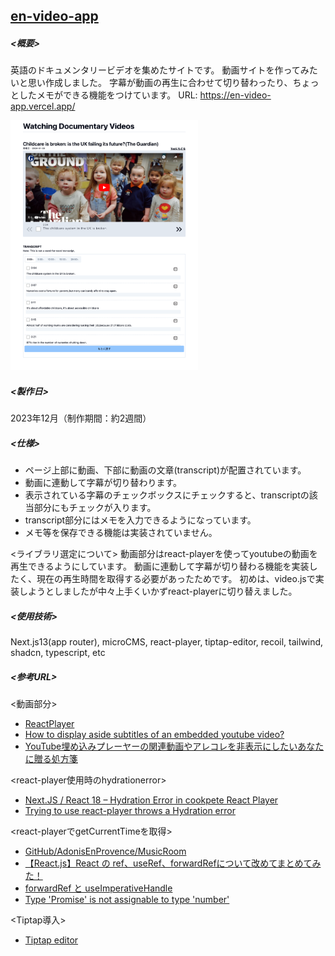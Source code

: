 ## <u>en-video-app</u>

##### <概要>

英語のドキュメンタリービデオを集めたサイトです。
動画サイトを作ってみたいと思い作成しました。
字幕が動画の再生に合わせて切り替わったり、ちょっとしたメモができる機能をつけています。
URL: https://en-video-app.vercel.app/

<img src="public/readme/en-video-app.png" alt="en-video-app" title="en-video-app" width="300" height="400">

##### <製作日>

2023年12月（制作期間：約2週間）

##### <仕様>

- ページ上部に動画、下部に動画の文章(transcript)が配置されています。
- 動画に連動して字幕が切り替わります。
- 表示されている字幕のチェックボックスにチェックすると、transcriptの該当部分にもチェックが入ります。
- transcript部分にはメモを入力できるようになっています。
- メモ等を保存できる機能は実装されていません。

<ライブラリ選定について>
動画部分はreact-playerを使ってyoutubeの動画を再生できるようにしています。
動画に連動して字幕が切り替わる機能を実装したく、現在の再生時間を取得する必要があったためです。
初めは、video.jsで実装しようとしましたが中々上手くいかずreact-playerに切り替えました。

##### <使用技術>

Next.js13(app router), microCMS, react-player, tiptap-editor, recoil, tailwind, shadcn, typescript, etc

##### <参考URL>

<動画部分>

- [ReactPlayer](https://www.npmjs.com/package/react-player)
- [How to display aside subtitles of an embedded youtube video?](https://stackoverflow.com/questions/75462032/how-to-display-aside-subtitles-of-an-embedded-youtube-video)
- [YouTube埋め込みプレーヤーの関連動画やアレコレを非表示にしたいあなたに贈る処方箋](https://qiita.com/heppokofrontend/items/8e8ac3f9cdf34a4e360e)

<react-player使用時のhydrationerror>

- [Next.JS / React 18 – Hydration Error in cookpete React Player](https://lightrun.com/solutions/cookpete-react-player-nextjs-react-18-hydration-error/)
- [Trying to use react-player throws a Hydration error](https://stackoverflow.com/questions/72235211/trying-to-use-react-player-throws-a-hydration-error)

<react-playerでgetCurrentTimeを取得>

- [GitHub/AdonisEnProvence/MusicRoom](https://github.com/AdonisEnProvence/MusicRoom/blob/788fa78afccf5c6430213ec50aa6f1cebd6a336f/packages/client/components/YouTubePlayer/web.tsx#L26)
- [【React.js】React の ref、useRef、forwardRefについて改めてまとめてみた！](https://nonakayasuo.com/refs-basic/)
- [forwardRef と useImperativeHandle](https://numb86-tech.hatenablog.com/entry/2019/12/06/122217)
- [Type 'Promise<number>' is not assignable to type 'number'](https://stackoverflow.com/questions/55086889/type-promisenumber-is-not-assignable-to-type-number)

<Tiptap導入>

- [Tiptap editor](https://tiptap.dev/)
